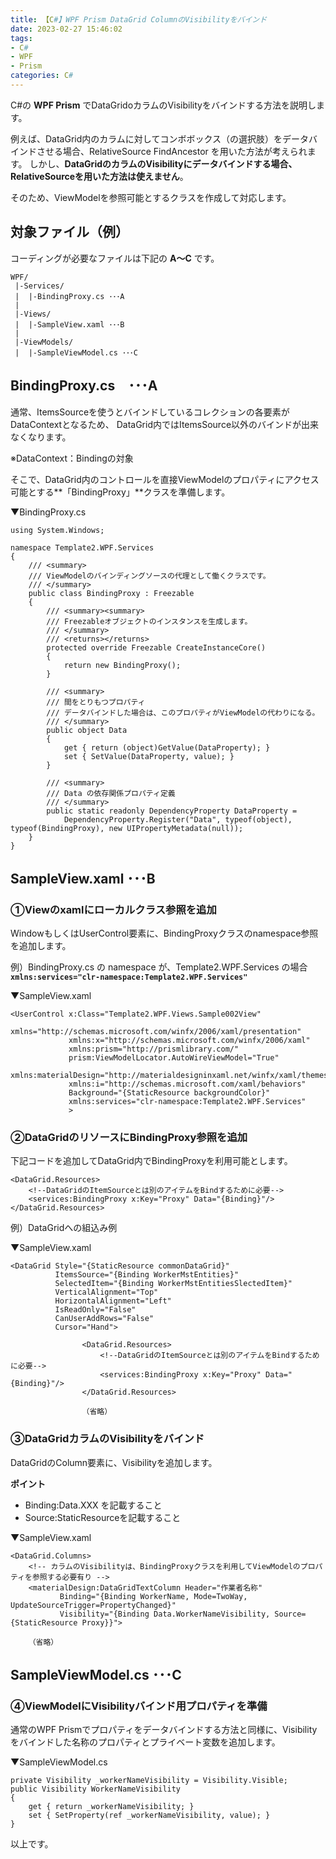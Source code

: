 ```yaml
---
title: 【C#】WPF Prism DataGrid ColumnのVisibilityをバインド
date: 2023-02-27 15:46:02
tags:
- C#
- WPF
- Prism
categories: C#
---
```


C#の **WPF Prism** でDataGridoカラムのVisibilityをバインドする方法を説明します。

例えば、DataGrid内のカラムに対してコンボボックス（の選択肢）をデータバインドさせる場合、RelativeSource FindAncestor を用いた方法が考えられます。
しかし、**DataGridのカラムのVisibilityにデータバインドする場合、RelativeSourceを用いた方法は使えません**。

そのため、ViewModelを参照可能とするクラスを作成して対応します。

## 対象ファイル（例）

コーディングが必要なファイルは下記の **A～C** です。

```
WPF/
 |-Services/
 |  |-BindingProxy.cs ･･･A
 |
 |-Views/
 |  |-SampleView.xaml ･･･B  
 |
 |-ViewModels/
 |  |-SampleViewModel.cs ･･･C  
```

## BindingProxy.cs　･･･A

通常、ItemsSourceを使うとバインドしているコレクションの各要素がDataContextとなるため、
DataGrid内ではItemsSource以外のバインドが出来なくなります。

※DataContext：Bindingの対象

そこで、DataGrid内のコントロールを直接ViewModelのプロパティにアクセス可能とする**「BindingProxy」**クラスを準備します。

▼BindingProxy.cs

```
using System.Windows;

namespace Template2.WPF.Services
{
    /// <summary>
    /// ViewModelのバインディングソースの代理として働くクラスです。
    /// </summary>
    public class BindingProxy : Freezable
    {
        /// <summary><summary>
        /// Freezableオブジェクトのインスタンスを生成します。
        /// </summary>
        /// <returns></returns>
        protected override Freezable CreateInstanceCore()
        {
            return new BindingProxy();
        }

        /// <summary>
        /// 間をとりもつプロパティ
        /// データバインドした場合は、このプロパティがViewModelの代わりになる。
        /// </summary>
        public object Data
        {
            get { return (object)GetValue(DataProperty); }
            set { SetValue(DataProperty, value); }
        }

        /// <summary>
        /// Data の依存関係プロパティ定義
        /// </summary>
        public static readonly DependencyProperty DataProperty =
            DependencyProperty.Register("Data", typeof(object), typeof(BindingProxy), new UIPropertyMetadata(null));
    }
}
```

## SampleView.xaml ･･･B  

### ①Viewのxamlにローカルクラス参照を追加

WindowもしくはUserControl要素に、BindingProxyクラスのnamespace参照を追加します。

例）BindingProxy.cs の namespace が、Template2.WPF.Services の場合
**`xmlns:services="clr-namespace:Template2.WPF.Services"`**

▼SampleView.xaml
```
<UserControl x:Class="Template2.WPF.Views.Sample002View"
             xmlns="http://schemas.microsoft.com/winfx/2006/xaml/presentation"
             xmlns:x="http://schemas.microsoft.com/winfx/2006/xaml"
             xmlns:prism="http://prismlibrary.com/"             
             prism:ViewModelLocator.AutoWireViewModel="True"
             xmlns:materialDesign="http://materialdesigninxaml.net/winfx/xaml/themes"
             xmlns:i="http://schemas.microsoft.com/xaml/behaviors"
             Background="{StaticResource backgroundColor}"
             xmlns:services="clr-namespace:Template2.WPF.Services"
             >
```

### ②DataGridのリソースにBindingProxy参照を追加

下記コードを追加してDataGrid内でBindingProxyを利用可能とします。

```
<DataGrid.Resources>
    <!--DataGridのItemSourceとは別のアイテムをBindするために必要-->
    <services:BindingProxy x:Key="Proxy" Data="{Binding}"/>
</DataGrid.Resources>
```

例）DataGridへの組込み例

▼SampleView.xaml
```
<DataGrid Style="{StaticResource commonDataGrid}"
          ItemsSource="{Binding WorkerMstEntities}"
          SelectedItem="{Binding WorkerMstEntitiesSlectedItem}"
          VerticalAlignment="Top"
          HorizontalAlignment="Left"
          IsReadOnly="False"
          CanUserAddRows="False"
          Cursor="Hand">

                <DataGrid.Resources>
                    <!--DataGridのItemSourceとは別のアイテムをBindするために必要-->
                    <services:BindingProxy x:Key="Proxy" Data="{Binding}"/>
                </DataGrid.Resources>

                （省略）
```

### ③DataGridカラムのVisibilityをバインド

DataGridのColumn要素に、Visibilityを追加します。

**ポイント**
- Binding:Data.XXX を記載すること
- Source:StaticResourceを記載すること

▼SampleView.xaml
```
<DataGrid.Columns>
    <!-- カラムのVisibilityは、BindingProxyクラスを利用してViewModelのプロパティを参照する必要有り -->
    <materialDesign:DataGridTextColumn Header="作業者名称"
           Binding="{Binding WorkerName, Mode=TwoWay, UpdateSourceTrigger=PropertyChanged}"
           Visibility="{Binding Data.WorkerNameVisibility, Source={StaticResource Proxy}}">

    （省略）
```

## SampleViewModel.cs ･･･C    

### ④ViewModelにVisibilityバインド用プロパティを準備

通常のWPF Prismでプロパティをデータバインドする方法と同様に、Visibilityをバインドした名称のプロパティとプライベート変数を追加します。

▼SampleViewModel.cs
```
private Visibility _workerNameVisibility = Visibility.Visible;
public Visibility WorkerNameVisibility
{
    get { return _workerNameVisibility; }
    set { SetProperty(ref _workerNameVisibility, value); }
}
```

以上です。
